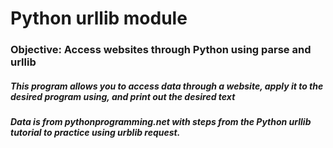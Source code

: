 # Python urllib module

### **Objective**: Access websites through Python using parse and urllib

##### <p> This program allows you to access data through a website, apply it to the desired program using, and print out the desired text </p>

##### <p> Data is from *pythonprogramming.net* with steps from the *Python urllib tutorial* to practice using urblib request. </p>
